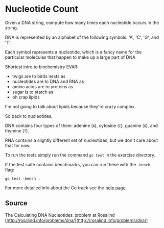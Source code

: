 # Nucleotide Count

Given a DNA string, compute how many times each nucleotide occurs in the string.

DNA is represented by an alphabet of the following symbols: 'A', 'C',
'G', and 'T'.

Each symbol represents a nucleotide, which is a fancy name for the
particular molecules that happen to make up a large part of DNA.

Shortest intro to biochemistry EVAR:

- twigs are to birds nests as
- nucleotides are to DNA and RNA as
- amino acids are to proteins as
- sugar is to starch as
- oh crap lipids

I'm not going to talk about lipids because they're crazy complex.

So back to nucleotides.

DNA contains four types of them: adenine (`A`), cytosine (`C`), guanine
(`G`), and thymine (`T`).

RNA contains a slightly different set of nucleotides, but we don't care
about that for now.

To run the tests simply run the command `go test` in the exercise directory.

If the test suite contains benchmarks, you can run these with the `-bench`
flag:

    go test -bench .

For more detailed info about the Go track see the [help
page](http://exercism.io/languages/go).

## Source

The Calculating DNA Nucleotides_problem at Rosalind [http://rosalind.info/problems/dna/](http://rosalind.info/problems/dna/)
